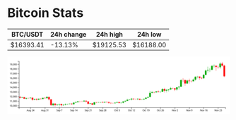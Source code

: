 # Bitcoin Stats

BTC/USDT|24h change|24h high|24h low|
|---|---|---|---|
|$16393.41|-13.13%|$19125.53|$16188.00|

<img src="./chart.svg">
